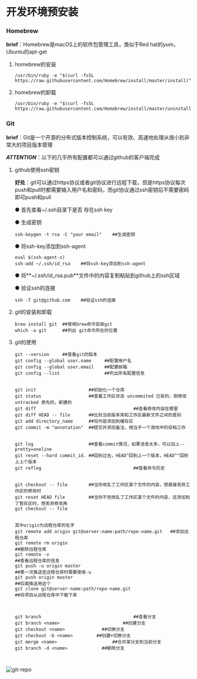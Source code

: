 # 开发环境预安装

### Homebrew

**brief**：Homebrew是macOS上的软件包管理工具，类似于Red hat的yum，Ubuntu的apt-get

1. homebrew的安装

   ```
   /usr/bin/ruby -e "$(curl -fsSL https://raw.githubusercontent.com/Homebrew/install/master/install)"
   ```

2. homebrew的卸载

   ```
   /usr/bin/ruby -e "$(curl -fsSL https://raw.githubusercontent.com/Homebrew/install/master/uninstall)"
   ```



### Git

**brief**：Git是一个开源的分布式版本控制系统，可以有效、高速地处理从很小到非常大的项目版本管理

***ATTENTION***：以下的几乎所有配置都可以通过github的客户端完成

1. github使用ssh密钥

   **好处**：git可以通过https协议或者git协议进行远程下载，但是https协议每次push和pull时都需要输入用户名和密码，而git协议通过ssh密钥后不需要密码即可push和pull

   ● 首先查看~/.ssh目录下是否 存在ssh key

   ● 生成密钥

   ```
   ssh-keygen -t rsa -C "your email"    ##生成密钥
   ```

   ● 将ssh-key添加到ssh-agent

   ```
   eval $(ssh-agent-s)
   ssh-add ~/.ssh/id_rsa    ##将ssh-key添加到ssh-agent
   ```

   ● 将**~/.ssh/id_rsa.pub**文件中的内容复制粘贴到github上的ssh区域

   ● 验证ssh的连接

   ```
   ssh -T git@github.com    ##验证ssh的连接
   ```

2. git的安装和卸载

   ```
   brew install git  ##使用brew命令安装git
   which -a git      ##列出 git命令所在的位置
   ```

3. git的使用

   ```
   git --version     ##查看git的版本
   git config --global user.name     ##配置用户名
   git config --global user.email    ##配置邮箱
   git config --list                 ##列出所有配置信息
   
   
   git init                    ##初始化一个仓库
   git status                  ##查看工作区状态 uncommited 已有的，刚修改  untracked 原先的，新建的
   git diff										##查看修改内容在哪里 
   git diff HEAD -- file       ##比较当前版本库和工作区最新文件之间的差别
   git add directory_name      ##将内容添加到缓存区  
   git commit -m "annotation"  ##提交并添加备注，相当于一个游戏中的存档工作
   
   
   git log                     ##查看commit情况，如果消息太多，可以加上--pretty=oneline
   git reset --hard commit_id. ##回到过去，HEAD^回到上一个版本，HEAD^^回到上上个版本
   git reflog									##查看命令历史
   
   
   git checkout -- file        ##当你改乱了工作区某个文件的内容，想直接丢弃工作区的修改时
   git reset HEAD file         ##当你不但改乱了工作区某个文件的内容，还添加到了暂存区时，想丢弃修改再																git checkout -- file
   
   
   其中origin为远程仓库的名字
   git remote add origin git@server-name:path/repo-name.git   ##添加远程仓库 
   git remote rm origin 																		 	 ##删除远程仓库
   git remote -v																						 	 ##查看远程仓库的信息
   git push -u origin master																	 ##第一次推送至远程仓库时需要使用-u
   git push origin master																		 ##后面推送用这个
   git clone git@server-name:path/repo-name.git							 ##将项目从远程仓库中下载下来
   
   
   
   git branch									##查看分支
   git branch <name>						##创建分支
   git checkout <name>			    ##切换分支
   git checkout -b <name>		  ##创建+切换分支
   git merge <name>						##合并某分支到当前分支
   git branch -d <name>				##删除分支
   
   
   
   ```




![git-repo](https://www.liaoxuefeng.com/files/attachments/919020037470528/0)